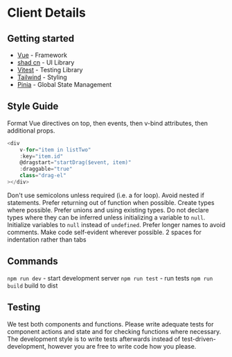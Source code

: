 # Client Details

## Getting started
- [Vue](https://vuejs.org/) - Framework
- [shad cn](https://www.shadcn-vue.com/) - UI Library
- [Vitest](https://vitest.dev/guide/) - Testing Library
- [Tailwind](https://tailwindcss.com/) - Styling
- [Pinia](https://pinia.vuejs.org/) - Global State Management

## Style Guide
Format Vue directives on top, then events, then v-bind attributes, then additional props.
```ts
<div
	v-for="item in listTwo"
	:key="item.id"
	@dragstart="startDrag($event, item)"
	:draggable="true"
	class="drag-el"
></div>
```
Don't use semicolons unless required (i.e. a for loop).
Avoid nested if statements. Prefer returning out of function when possible.
Create types where possible. Prefer unions and using existing types. Do not declare types where they can be inferred unless initializing a variable to `null`. Initialize variables to `null` instead of `undefined`.
Prefer longer names to avoid comments. Make code self-evident wherever possible.
2 spaces for indentation rather than tabs

## Commands
`npm run dev` - start development server
`npm run test` - run tests
`npm run build` build to dist

## Testing
We test both components and functions. Please write adequate tests for component actions and state and for checking functions where necessary. The development style is to write tests afterwards instead of test-driven-development, however you are free to write code how you please.
